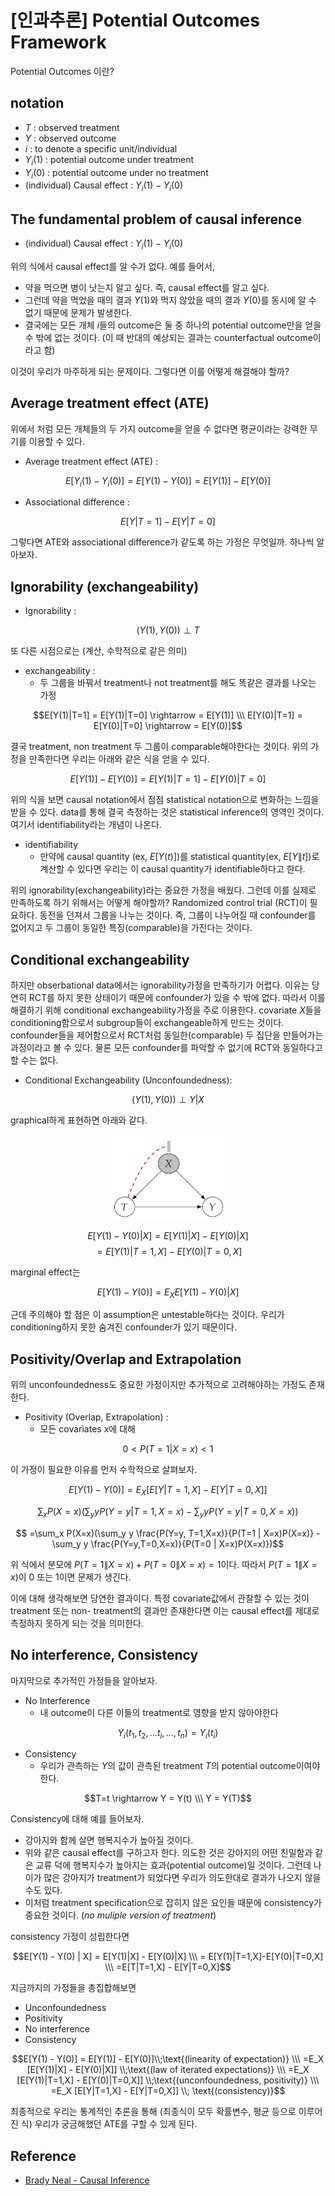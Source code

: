 # [인과추론] Potential Outcomes Framework


Potential Outcomes 이란? 

<!--more-->

## notation
- $T$ : observed treatment
- $Y$ : observed outcome
- $i$ : to denote a specific unit/individual
- $Y_i (1)$ : potential outcome under treatment
- $Y_i (0)$ : potential outcome under no treatment
- (individual) Causal effect : $Y_i (1) - Y_i (0)$

## The fundamental problem of causal inference
- (individual) Causal effect : $Y_i (1) - Y_i (0)$

위의 식에서 causal effect를 알 수가 없다. 예를 들어서,
- 약을 먹으면 병이 낫는지 알고 싶다. 즉, causal effect를 알고 싶다.
- 그런데 약을 먹었을 때의 결과 $Y(1)$와 먹지 않았을 때의 결과 $Y(0)$를 동시에 알 수 없기 때문에 문제가 발생한다.
- 결국에는 모든 개체 $i$들의 outcome은 둘 중 하나의 potential outcome만을 얻을 수 밖에 없는 것이다. (이 때 반대의 예상되는 결과는 counterfactual outcome이라고 함)

이것이 우리가 마주하게 되는 문제이다. 그렇다면 이를 어떻게 해결해야 할까?

## Average treatment effect (ATE)
위에서 처럼 모든 개체들의 두 가지 outcome을 얻을 수 없다면 평균이라는 강력한 무기를 이용할 수 있다.

- Average treatment effect (ATE) : 

$$E[Y_i (1) - Y_i (0)] = E[Y(1) - Y(0)] = E[Y(1)] - E[Y(0)]$$

- Associational difference :

$$E[Y|T=1] - E[Y|T=0]$$

그렇다면 ATE와 associational difference가 같도록 하는 가정은 무엇일까. 하나씩 알아보자.

## Ignorability (exchangeability)
- Ignorability : 

$$(Y(1),Y(0)) \perp T$$

또 다른 시점으로는 (계산, 수학적으로 같은 의미)
- exchangeability :
  - 두 그룹을 바꿔서 treatment나 not treatment를 해도 똑같은 결과를 나오는 가정

$$E[Y(1)|T=1] = E[Y(1)|T=0] \rightarrow = E[Y(1)] \\\ E[Y(0)|T=1] = E[Y(0)|T=0] \rightarrow = E[Y(0)]$$

결국 treatment, non treatment 두 그룹이 comparable해야한다는 것이다. 위의 가정을 만족한다면 우리는 아래와 같은 식을 얻을 수 있다.

$$E[Y(1)] - E[Y(0)] = E[Y(1)|T=1] - E[Y(0)|T=0]$$

위의 식을 보면 causal notation에서 점점 statistical notation으로 변화하는 느낌을 받을 수 있다. data를 통해 결국 측정하는 것은 statistical inference의 영역인 것이다. 여기서 identifiability라는 개념이 나온다.

- identifiability
  - 만약에 causal quantity (ex, $E[Y(t)]$)를 statistical quantity(ex, $E[Y\|t]$)로 계산할 수 있다면 우리는 이 causal quantity가 identifiable하다고 한다.

위의 ignorability(exchangeability)라는 중요한 가정을 배웠다. 그런데 이를 실제로 만족하도록 하기 위해서는 어떻게 해야할까? Randomized control trial (RCT)이 필요하다. 동전을 던져서 그룹을 나누는 것이다. 즉, 그룹이 나누어질 때 confounder를 없어지고 두 그룹이 동일한 특징(comparable)을 가진다는 것이다.

## Conditional exchangeability
하지만 obserbational data에서는 ignorability가정을 만족하기가 어렵다. 이유는 당연히 RCT를 하지 못한 상태이기 때문에 confounder가 있을 수 밖에 없다. 따라서 이를 해결하기 위해 conditional exchangeability가정을 주로 이용한다. covariate $X$들을 conditioning함으로서 subgroup들이 exchangeable하게 만드는 것이다. confounder들을 제어함으로서 RCT처럼 동일한(comparable) 두 집단을 만들어가는 과정이라고 볼 수 있다. 물론 모든 confounder를 파악할 수 없기에 RCT와 동일하다고 할 수는 없다.

- Conditional Exchangeability (Unconfoundedness):

$$(Y(1),Y(0)) \perp Y |X$$

graphical하게 표현하면 아래와 같다.

<center>
    <img src="https://github.com/minsoo9506/blog/blob/master/static/blog-imgs/Lec_02_01.PNG?raw=true"  width="200">
</center>

$$E[Y(1) - Y(0) | X] = E[Y(1)|X] - E[Y(0)|X] $$
$$ = E[Y(1)|T=1,X]-E[Y(0)|T=0,X]$$

marginal effect는 

$$E[Y(1) - Y(0)] = E_X E[Y(1) - Y(0)|X]$$

근데 주의해야 할 점은 이 assumption은 untestable하다는 것이다. 우리가 conditioning하지 못한 숨겨진 confounder가 있기 때문이다.

## Positivity/Overlap and Extrapolation
위의 unconfoundedness도 중요한 가정이지만 추가적으로 고려해야하는 가정도 존재한다.

- Positivity (Overlap, Extrapolation) :
  - 모든 covariates $x$에 대해

$$0 < P(T=1|X=x) < 1$$

이 가정이 필요한 이유를 먼저 수학적으로 살펴보자.

$$E[Y(1) - Y(0)] = E_X [E[Y|T=1, X] - E[Y|T=0, X]]$$

$$\sum_x P(X=x)(\sum_y y P(Y=y|T=1,X=x) - \sum_y y P(Y=y|T=0,X=x)) $$

$$ =\sum_x P(X=x)(\sum_y y \frac{P(Y=y, T=1,X=x)}{P(T=1 | X=x)P(X=x)} - \sum_y y \frac{P(Y=y,T=0,X=x)}{P(T=0 | X=x)P(X=x)})$$

위 식에서 분모에 $P(T=1\|X=x)+P(T=0\|X=x)=1$이다. 따라서 $P(T=1\|X=x)$이 0 또는 1이면 문제가 생긴다.

이에 대해 생각해보면 당연한 결과이다. 특정 covariate값에서 관찰할 수 있는 것이 treatment 또는 non- treatment의 결과만 존재한다면 이는 causal effect를 제대로 측정하지 못하게 되는 것을 의미한다.

## No interference, Consistency
마지막으로 추가적인 가정들을 알아보자.

- No Interference
  - 내 outcome이 다른 이들의 treatment로 영향을 받지 않아야한다

$$Y_i (t_1, t_2,...t_i,..., t_n) = Y_i (t_i)$$

- Consistency
  - 우리가 관측하는 $Y$의 값이 관측된 treatment $T$의  potential outcome이여야 한다.

$$T=t \rightarrow Y = Y(t) \\\ Y = Y(T)$$

Consistency에 대해 예를 들어보자. 
- 강아지와 함께 살면 행복지수가 높아질 것이다.
- 위와 같은 causal effect를 구하고자 한다. 의도한 것은 강아지의 어떤 친밀함과 같은 교류 덕에 행복지수가 높아지는 효과(potential outcome)일 것이다. 그런데 나이가 많은 강아지가 treatment가 되었다면 우리가 의도한대로 결과가 나오지 않을 수도 있다.
- 이처럼 treatment specification으로 잡히지 않은 요인들 때문에 consistency가 중요한 것이다. (*no muliple version of treatment*)

consistency 가정이 성립한다면 

$$E[Y(1) - Y(0) | X] = E[Y(1)|X] - E[Y(0)|X] \\\ = E[Y(1)|T=1,X]-E[Y(0)|T=0,X] \\\ =E[T|T=1,X] - E[Y|T=0,X]$$

지금까지의 가정들을 총집합해보면
- Unconfoundedness
- Positivity
- No interference
- Consistency

$$E[Y(1) - Y(0)] = E[Y(1)] - E[Y(0)]\\;\text{(linearity of expectation)} \\\ =E_X [E[Y(1)|X] - E[Y(0)|X]] \\;\text{(law of iterated expectations)} \\\ =E_X [E[Y(1)|T=1,X] - E[Y(0)|T=0,X]] \\;\text{(unconfoundedness, positivity)} \\\ =E_X [E[Y|T=1,X] - E[Y|T=0,X]] \\; \text{(consistency)}$$

최종적으로 우리는 통계적인 추론을 통해 (최종식이 모두 확률변수, 평균 등으로 이루어진 식) 우리가 궁금해했던 ATE를 구할 수 있게 된다.

## Reference
- [Brady Neal - Causal Inference](https://www.youtube.com/watch?v=5x_pPemAVxs&list=PLoazKTcS0RzZ1SUgeOgc6SWt51gfT80N0&index=2)
